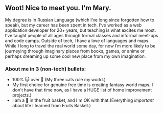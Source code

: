 ## Woot! Nice to meet you. I'm Mary.

My degree is in Russian Language (which I’ve long since forgotten how to speak), but my career has been spent in tech.  I’ve worked as a web application developer for 20+ years, but teaching is what excites me most.  I’ve taught people of all ages through formal classes and informal meet-ups and code camps. Outside of tech, I have a love of languages and maps. While I long to travel the real world some day, for now I’m more likely to be journeying through imaginary places from books, games, or anime or perhaps dreaming up some cool new place from my own imagination. 

### About me in 3 (non-tech) bullets:
- 100% :cat: over :dog: (My three cats rule my world.)
- My first choice for genuine free time is creating fantasy world maps. I don't have that time now, as I have a HUGE list of home improvement projects.)
- I am a :rice_ball: in the fruit basket, and I'm OK with that.(Everything *important* about life I learned from Fruits Basket.) 
